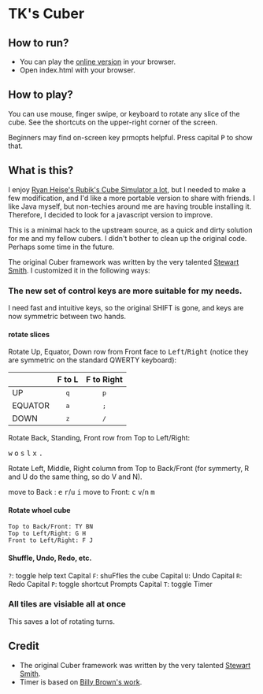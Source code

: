 # TK's Cuber

## How to run?

- You can play the [online version](https://tsankuanglee.github.io/cuber/) in your browser.
- Open index.html with your browser.

## How to play?

You can use mouse, finger swipe, or keyboard to rotate any slice of the cube. See the shortcuts on the upper-right corner of the screen.

Beginners may find on-screen key prmopts helpful. Press capital <kbd>P</kbd> to show that.

## What is this?

I enjoy [Ryan Heise's Rubik's Cube Simulator a lot](http://www.ryanheise.com/cube/speed.html), but I needed to make a few modification, and I'd like a more portable version to share with friends. I like Java myself, but non-techies around me are having trouble installing it. Therefore, I decided to look for a javascript version to improve.

This is a minimal hack to the upstream source, as a quick and dirty solution for me and my fellow cubers. I didn't bother to clean up the original code. Perhaps some time in the future.

The original Cuber framework was written by the very talented [Stewart Smith](https://github.com/stewdio/Cuber-DEMO). I customized it in the following ways:

### The new set of control keys are more suitable for my needs.

I need fast and intuitive keys, so the original SHIFT is gone, and keys are now symmetric between two hands.

#### rotate slices

Rotate Up, Equator, Down row from Front face to <kbd>Left</kbd>/<kbd>Right</kbd> (notice they are symmetric on the standard QWERTY keyboard):

|       | F to L     | F to Right |
|-------|:----------:|:----------:|
|UP     |<kbd>q</kbd>|<kbd>p</kbd>|
|EQUATOR|<kbd>a</kbd>|<kbd>;</kbd>|
|DOWN   |<kbd>z</kbd>|<kbd>/</kbd>|


Rotate Back, Standing, Front row from Top to Left/Right:

<kbd>w</kbd> <kbd>o</kbd>
<kbd>s</kbd> <kbd>l</kbd>
<kbd>x</kbd> <kbd>.</kbd>


Rotate Left, Middle, Right column from Top to Back/Front (for symmerty, R and U do the same thing, so do V and N).

move to Back : <kbd>e</kbd> <kbd>r</kbd>/<kbd>u</kbd> <kbd>i</kbd>
move to Front: <kbd>c</kbd> <kbd>v</kbd>/<kbd>n</kbd> <kbd>m</kbd>


#### Rotate whoel cube
```
Top to Back/Front: TY BN
Top to Left/Right: G H
Front to Left/Right: F J
```

#### Shuffle, Undo, Redo, etc.

`?`: toggle help text
Capital `F`: shuFfles the cube
Capital `U`: Undo
Capital `R`: Redo
Capital `P`: toggle shortcut Prompts
Capital `T`: toggle Timer


### All tiles are visiable all at once

This saves a lot of rotating turns.

## Credit

* The original Cuber framework was written by the very talented [Stewart Smith](https://github.com/stewdio/Cuber-DEMO).
* Timer is based on [Billy Brown's work](https://codepen.io/_Billy_Brown/pen/dbJeh).

